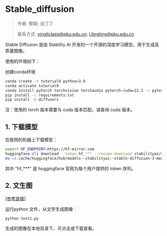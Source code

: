 # Stable_diffusion

> 作者: 黎颖; 龙汀汀
>
> 联系方式: yingliclaire@pku.edu.cn;   l.tingting@pku.edu.cn


Stable Diffusion 是由 Stability AI 开发的一个开源的深度学习模型，用于生成高质量图像。



使用的环境如下：

创建conda环境

```bash
conda create -n tutorial9 python=3.9
conda activate tutorial9
conda install pytorch torchvision torchaudio pytorch-cuda=12.1 -c pytorch -c nvidia
pip install -r requirements.txt
pip install -U diffusers
```

注：使用的 torch 版本需要与 cuda 版本匹配，请查询 cuda 版本。

## 1. 下载模型

在联网的机器上下载模型：

```bash
export HF_ENDPOINT=https://hf-mirror.com
huggingface-cli download --token hf_*** --resume-download stabilityai/stable-diffusion-3-medium
mv ~/.cache/huggingface/hub/models--stabilityai--stable-diffusion-3-medium-diffusers models/
```

其中 "hf_***" 是 huggingface 官网为每个用户提供的 token 序列。

## 2. 文生图

[[参考链接]](https://huggingface.co/stabilityai/stable-diffusion-3-medium-diffusers/tree/main)

运行python 文件，从文字生成图像：

```bash
python test1.py
```

生成的图像在本地目录下，可点击或下载查看。

